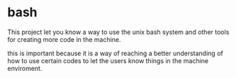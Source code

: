 # bash

This project let you know a way to use the unix bash system and other tools for creating more code in the machine.

this is important because it is a way of reaching a better understanding of how to use certain codes to let the users know things in the machine enviroment.